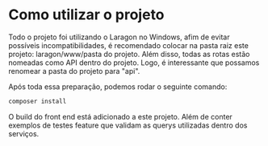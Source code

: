 # Como utilizar o projeto

Todo o projeto foi utilizando o Laragon no Windows, afim de evitar possíveis incompatibilidades, é recomendado colocar na pasta raiz este projeto: laragon/www/pasta do projeto. Além disso, todas as rotas estão nomeadas como API dentro do projeto. Logo, é interessante que possamos renomear a pasta do projeto para "api".

Após toda essa preparação, podemos rodar o seguinte comando: 

```bash
composer install
```

O build do front end está adicionado a este projeto. Além de conter exemplos de testes feature que validam as querys utilizadas dentro dos serviços.

